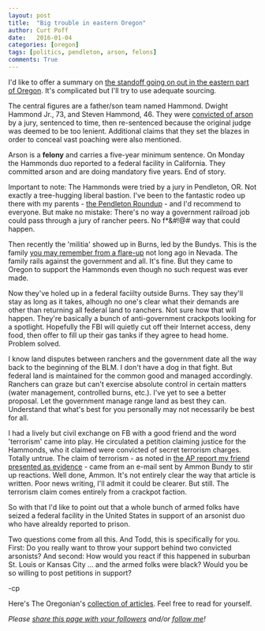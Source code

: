 ```yaml
---
layout: post
title:  "Big trouble in eastern Oregon"
author: Curt Poff
date:   2016-01-04
categories: [oregon]
tags: [politics, pendleton, arson, felons]
comments: True
---
```


I'd like to offer a summary on [the standoff going on out in the eastern part of Oregon](http://www.oregonlive.com/pacific-northwest-news/index.ssf/2016/01/oregon_standoff.html). It's complicated but I'll try to use adequate sourcing.

<!--more-->

The central figures are a father/son team named Hammond. Dwight Hammond Jr., 73, and Steven Hammond, 46. They were [convicted of arson](http://www.justice.gov/usao-or/pr/eastern-oregon-ranchers-convicted-arson-resentenced-five-years-prison) by a jury, sentenced to time, then re-sentenced because the original judge was deemed to be too lenient. Additional claims that they set the blazes in order to conceal vast poaching were also mentioned.

Arson is a **felony** and carries a five-year minimum sentence. On Monday the Hammonds duo reported to a federal facility in California. They committed arson and are doing mandatory five years. End of story. 

Important to note: The Hammonds were tried by a jury in Pendleton, OR. Not exactly a tree-hugging liberal bastion. I've been to the fantastic rodeo up there with my parents - [the Pendleton Roundup](http://www.pendletonroundup.com/) - and I'd recommend to everyone. But make no mistake: There's no way a government railroad job could pass through a jury of rancher peers. No f*&#!@# way that could happen.

Then recently the 'militia' showed up in Burns, led by the Bundys. This is the family [you may remember from a flare-up](https://en.wikipedia.org/wiki/Bundy_standoff) not long ago in Nevada. The family rails against the government and all. It's fine. But they came to Oregon to support the Hammonds even though no such request was ever made. 

Now they've holed up in a federal faciilty outside Burns. They say they'll stay as long as it takes, alhough no one's clear what their demands are other than returning all federal land to ranchers. Not sure how that will happen. They're basically a bunch of anti-government crackpots looking for a spotlight. Hopefully the FBI will quietly cut off their Internet access, deny food, then offer to fill up their gas tanks if they agree to head home. Problem solved.

I know land disputes between ranchers and the government date all the way back to the beginning of the BLM. I don't have a dog in that fight. But federal land is maintained for the common good and managed accordingly. Ranchers can graze but can't exercise absolute control in certain matters (water management, controlled burns, etc.). I've yet to see a better proposal. Let the government manage range land as best they can. Understand that what's best for you personally may not necessarily be best for all.

I had a lively but civil exchange on FB with a good friend and the word 'terrorism' came into play. He circulated a petition claiming justice for the Hammonds, who it claimed were convicted of secret terrorism charges. Totally untrue. The claim of terrorism - as noted in [the AP report my friend presented as evidence](http://www.usnews.com/news/us/articles/2016-01-01/oregon-ranching-case-sparks-anti-government-sentiment) - came from an e-mail sent by Ammon Bundy to stir up reactions. Well done, Ammon. It's not entirely clear the way that article is written. Poor news writing, I'll admit it could be clearer. But still. The terrorism claim comes entirely from a crackpot faction.

So with that I'd like to point out that a whole bunch of armed folks have seized a federal facility in the United States in support of an arsonist duo who have alrealdy reported to prison. 

Two questions come from all this. And Todd, this is specifically for you. First: Do you really want to throw your support behind two convicted arsonists? And second: How would you react if this happened in suburban St. Louis or Kansas City ... and the armed folks were black? Would you be so willing to post petitions in support?

-cp

Here's The Oregonian's [collection of articles](http://topics.oregonlive.com/tag/showdown%20in%20burns/). Feel free to read for yourself.

*Please
<a href="https://twitter.com/intent/tweet?url={{ site.production_url }}{{ page.url }}&text={{ page.title }}&via=cpoff" 
   target="_blank">
  share this page with your followers</a> 
and/or 
<a href="https://twitter.com/cpoff">
  follow me</a>!*